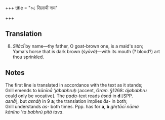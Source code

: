 +++
title = "०८ सिलाची नाम"

+++
## Translation
8. *Silācī́* by name—thy father, O goat-brown one, is a maid's son;  
Yama's horse that is dark brown (*śyāvá*)—with its mouth (? blood?) art  
thou sprinkled.

## Notes
The first line is translated in accordance with the text as it stands;  
Grill emends to *kānīnā́ ’jábabhruḥ* ⌊accent, *Gram.* §1268: *ájababhru*  
could only be vocative⌋. The *pada*-text reads *āsnā́* in **d** ⌊SPP.  
*asnā́*⌋, but *asnáḥ* in 9 **a**; the translation implies *ās-* in both;  
Grill understands *as-* both times. Ppp. has for **a, b** *ghṛtācī nāma  
kānīno ’ta babhrū pitā tava*.
